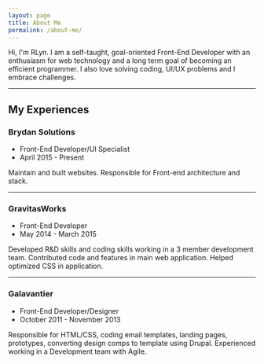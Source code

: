 ```yaml
---
layout: page
title: About Me
permalink: /about-me/
---
```


Hi, I'm RLyn. I am a self-taught, goal-oriented Front-End Developer with an enthusiasm for web technology and a long term goal of becoming an efficient programmer. I also love solving coding, UI/UX problems and I embrace challenges.

-----

## My Experiences


### Brydan Solutions

* Front-End Developer/UI Specialist
* April 2015 - Present

Maintain and built websites. Responsible for Front-end architecture and stack.

-----

### GravitasWorks

* Front-End Developer
* May 2014 - March 2015

Developed R&D skills and coding skills working in a 3 member development team. Contributed code and features in main web application. Helped optimized CSS in application.

-----

### Galavantier

* Front-End Developer/Designer
* October 2011 - November 2013

Responsible for HTML/CSS, coding email templates, landing pages, prototypes, converting design comps to template using Drupal. Experienced working in a Development team with Agile.
